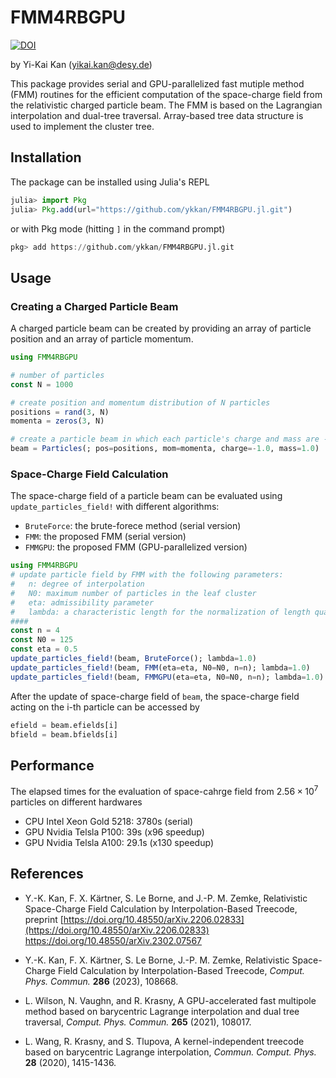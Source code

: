 # FMM4RBGPU

[![DOI](https://zenodo.org/badge/535562721.svg)](https://zenodo.org/badge/latestdoi/535562721)

by Yi-Kai Kan (<yikai.kan@desy.de>)

This package provides serial and GPU-parallelized fast mutiple method (FMM) routines for the efficient computation of the space-charge field from the relativistic charged particle beam. The FMM is based on the Lagrangian interpolation and dual-tree traversal. Array-based tree data structure is used to implement the cluster tree.

## Installation
The package can be installed using Julia's REPL
```julia
julia> import Pkg
julia> Pkg.add(url="https://github.com/ykkan/FMM4RBGPU.jl.git")
```
or with Pkg mode (hitting `]` in the command prompt)
```julia
pkg> add https://github.com/ykkan/FMM4RBGPU.jl.git
```

## Usage
### Creating a Charged Particle Beam
A charged particle beam can be created by providing an array of particle position and an array of particle momentum.
``` julia
using FMM4RBGPU

# number of particles
const N = 1000    

# create position and momentum distribution of N particles
positions = rand(3, N)
momenta = zeros(3, N)

# create a particle beam in which each particle's charge and mass are -1 and 1 
beam = Particles(; pos=positions, mom=momenta, charge=-1.0, mass=1.0) 
```

### Space-Charge Field Calculation
The space-charge field of a particle beam can be evaluated using `update_particles_field!` with different algorithms:
* `BruteForce`: the brute-forece method (serial version)
* `FMM`: the proposed FMM (serial version)
* `FMMGPU`: the proposed FMM (GPU-parallelized version)
``` julia
using FMM4RBGPU
# update particle field by FMM with the following parameters: 
#   n: degree of interpolation
#   N0: maximum number of particles in the leaf cluster
#   eta: admissibility parameter 
#   lambda: a characteristic length for the normalization of length quantity
####
const n = 4 
const N0 = 125  
const eta = 0.5
update_particles_field!(beam, BruteForce(); lambda=1.0) 
update_particles_field!(beam, FMM(eta=eta, N0=N0, n=n); lambda=1.0)
update_particles_field!(beam, FMMGPU(eta=eta, N0=N0, n=n); lambda=1.0)
```

After the update of space-charge field of `beam`, the space-charge field acting on the i-th particle can be accessed by
```julia
efield = beam.efields[i]
bfield = beam.bfields[i]
```

## Performance
The elapsed times for the evaluation of space-cahrge field from $2.56\times 10^7$ particles on different hardwares
* CPU Intel Xeon Gold 5218: 3780s (serial)
* GPU Nvidia Telsla P100: 39s (x96 speedup)
* GPU Nvidia Telsla A100: 29.1s (x130 speedup)

## References
* Y.-K. Kan, F. X. Kärtner, S. Le Borne, and J.-P. M. Zemke, Relativistic Space-Charge Field Calculation by Interpolation-Based Treecode, preprint [https://doi.org/10.48550/arXiv.2206.02833](https://doi.org/10.48550/arXiv.2206.02833)
https://doi.org/10.48550/arXiv.2302.07567

* Y.-K. Kan, F. X. Kärtner, S. Le Borne, J.-P. M. Zemke, Relativistic Space-Charge Field Calculation by Interpolation-Based Treecode, _Comput. Phys. Commun._ __286__ (2023), 108668.

* L. Wilson, N. Vaughn, and R. Krasny, A GPU-accelerated fast 
            multipole method based on barycentric Lagrange interpolation 
            and dual tree traversal, 
	    _Comput. Phys. Commun._ __265__ (2021), 108017. 

* L. Wang, R. Krasny, and S. Tlupova, A kernel-independent treecode 
            based on barycentric Lagrange interpolation, 
	    _Commun. Comput. Phys._ __28__ (2020), 1415-1436.
